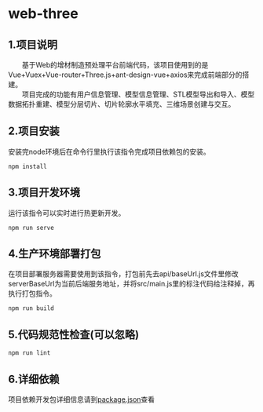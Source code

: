 # web-three
## 1.项目说明
&emsp;&emsp;基于Web的增材制造预处理平台前端代码，该项目使用到的是Vue+Vuex+Vue-router+Three.js+ant-design-vue+axios来完成前端部分的搭建。  
&emsp;&emsp;项目完成的功能有用户信息管理、模型信息管理、STL模型导出和导入、模型数据拓扑重建、模型分层切片、切片轮廓水平填充、三维场景创建与交互。

## 2.项目安装
安装完node环境后在命令行里执行该指令完成项目依赖包的安装。
```
npm install
```

## 3.项目开发环境
运行该指令可以实时进行热更新开发。
```
npm run serve
```

## 4.生产环境部署打包
在项目部署服务器需要使用到该指令，打包前先去api/baseUrl.js文件里修改serverBaseUrl为当前后端服务地址，并将src/main.js里的标注代码给注释掉，再执行打包指令。
```
npm run build
```

## 5.代码规范性检查(可以忽略)
```
npm run lint
```

## 6.详细依赖
项目依赖开发包详细信息请到[package.json](./package.json)查看
